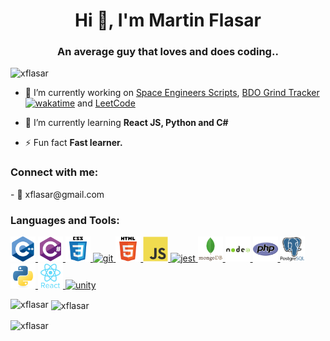 <h1 align="center">Hi 👋, I'm Martin Flasar</h1>
<h3 align="center">An average guy that loves and does coding..</h3>

<p align="left"> <img src="https://komarev.com/ghpvc/?username=xflasar&label=Profile%20views&color=001852&style=plastic" alt="xflasar" /> </p>

- 🔭 I’m currently working on [Space Engineers Scripts](https://github.com/xflasar/SpaceEngineersScripts), [BDO Grind Tracker](https://github.com/xflasar/BDO-Grind-Tracker) [![wakatime](https://wakatime.com/badge/user/e5350e79-5cdc-4d81-8f7b-c9b8e54dbde1/project/09f64d4e-f2a5-410f-bedf-6b52b847b2ca.svg)](https://wakatime.com/badge/user/e5350e79-5cdc-4d81-8f7b-c9b8e54dbde1/project/09f64d4e-f2a5-410f-bedf-6b52b847b2ca) and [LeetCode](https://github.com/xflasar/LeetCode)

- 🌱 I’m currently learning **React JS, Python and C#**

- ⚡ Fun fact **Fast learner.**

<h3 align="left">Connect with me:</h3>
- 📧 xflasar@gmail.com


<p align="left">
</p>

<h3 align="left">Languages and Tools:</h3>
<p align="left"> <a href="https://www.w3schools.com/cpp/" target="_blank" rel="noreferrer"> <img src="https://raw.githubusercontent.com/devicons/devicon/master/icons/cplusplus/cplusplus-original.svg" alt="cplusplus" width="40" height="40"/> </a> <a href="https://www.w3schools.com/cs/" target="_blank" rel="noreferrer"> <img src="https://raw.githubusercontent.com/devicons/devicon/master/icons/csharp/csharp-original.svg" alt="csharp" width="40" height="40"/> </a> <a href="https://www.w3schools.com/css/" target="_blank" rel="noreferrer"> <img src="https://raw.githubusercontent.com/devicons/devicon/master/icons/css3/css3-original-wordmark.svg" alt="css3" width="40" height="40"/> </a> <a href="https://git-scm.com/" target="_blank" rel="noreferrer"> <img src="https://www.vectorlogo.zone/logos/git-scm/git-scm-icon.svg" alt="git" width="40" height="40"/> </a> <a href="https://www.w3.org/html/" target="_blank" rel="noreferrer"> <img src="https://raw.githubusercontent.com/devicons/devicon/master/icons/html5/html5-original-wordmark.svg" alt="html5" width="40" height="40"/> </a> <a href="https://developer.mozilla.org/en-US/docs/Web/JavaScript" target="_blank" rel="noreferrer"> <img src="https://raw.githubusercontent.com/devicons/devicon/master/icons/javascript/javascript-original.svg" alt="javascript" width="40" height="40"/> </a> <a href="https://jestjs.io" target="_blank" rel="noreferrer"> <img src="https://www.vectorlogo.zone/logos/jestjsio/jestjsio-icon.svg" alt="jest" width="40" height="40"/> </a> <a href="https://www.mongodb.com/" target="_blank" rel="noreferrer"> <img src="https://raw.githubusercontent.com/devicons/devicon/master/icons/mongodb/mongodb-original-wordmark.svg" alt="mongodb" width="40" height="40"/> </a> <a href="https://nodejs.org" target="_blank" rel="noreferrer"> <img src="https://raw.githubusercontent.com/devicons/devicon/master/icons/nodejs/nodejs-original-wordmark.svg" alt="nodejs" width="40" height="40"/> </a> <a href="https://www.php.net" target="_blank" rel="noreferrer"> <img src="https://raw.githubusercontent.com/devicons/devicon/master/icons/php/php-original.svg" alt="php" width="40" height="40"/> </a> <a href="https://www.postgresql.org" target="_blank" rel="noreferrer"> <img src="https://raw.githubusercontent.com/devicons/devicon/master/icons/postgresql/postgresql-original-wordmark.svg" alt="postgresql" width="40" height="40"/> </a> <a href="https://www.python.org" target="_blank" rel="noreferrer"> <img src="https://raw.githubusercontent.com/devicons/devicon/master/icons/python/python-original.svg" alt="python" width="40" height="40"/> </a> <a href="https://reactjs.org/" target="_blank" rel="noreferrer"> <img src="https://raw.githubusercontent.com/devicons/devicon/master/icons/react/react-original-wordmark.svg" alt="react" width="40" height="40"/> </a> <a href="https://unity.com/" target="_blank" rel="noreferrer"> <img src="https://www.vectorlogo.zone/logos/unity3d/unity3d-icon.svg" alt="unity" width="40" height="40"/> </a> </p>

<p><img align="left" src="https://github-readme-stats.vercel.app/api/top-langs?username=xflasar&show_icons=true&theme=tokyonight&title_color=00ff1e&text_color=ffffff&bg_color=00058a&hide_border=true&locale=en&layout=compact" alt="xflasar" /></p>

<p>&nbsp;<img align="center" src="https://github-readme-stats.vercel.app/api?username=xflasar&show_icons=true&theme=tokyonight&title_color=00ff1e&text_color=ffffff&bg_color=000361&hide_border=true&locale=en" alt="xflasar" /></p>

<p><img align="center" src="https://github-readme-streak-stats.herokuapp.com/?user=xflasar&theme=dark" alt="xflasar" /></p>
